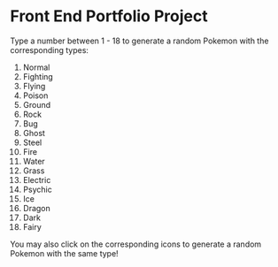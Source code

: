 # Front End Portfolio Project

Type a number between 1 - 18 to generate a random Pokemon with the corresponding types:

1. Normal
2. Fighting
3. Flying
4. Poison
5. Ground
6. Rock
7. Bug
8. Ghost
9. Steel
10. Fire
11. Water
12. Grass
13. Electric
14. Psychic
15. Ice
16. Dragon
17. Dark
18. Fairy

You may also click on the corresponding icons to generate a random Pokemon with the same type!